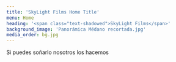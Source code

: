 ```yaml
---
title: 'SkyLight Films Home Title'
menu: Home
heading: '<span class="text-shadowed">SkyLight Films</span>'
background_image: 'Panorámica Médano recortada.jpg'
media_order: bg.jpg
---
```


<span class="text-shadowed">Si puedes soñarlo nosotros los hacemos</span>
